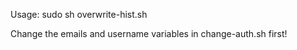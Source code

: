 Usage: sudo sh overwrite-hist.sh <repository clone url> 

Change the emails and username variables in change-auth.sh first!
